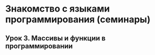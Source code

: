 # Знакомство с языками программирования (семинары)

## Урок 3. Массивы и функции в программировании
